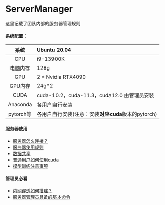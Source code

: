 # ServerManager
这里记载了团队内部的服务器管理规则
#### 系统配置：

|   系统    | Ubuntu 20.04                                        |
| :-------: | :---------------------------|
|    CPU    | i9-13900K                                           |
| 电脑内存  | 128g                                                |
|    GPU    | 2 * Nvidia RTX4090                                  |
|  GPU内存  | 24g*2                                               |
|   CUDA    | cuda-10.2，cuda-11.3，cuda12.0  由管理员安装        |
| Anaconda  | 各用户自行安装                                      |
| pytorch等 | 各用户自行安装(注意：安装**对应cuda**版本的pytorch) |

#### 服务器使用

* [服务器怎么连接？](./doc/服务器连接工具.md)
* [服务器使用规则](./doc/ubuntu管理员常用命令.md)
* [数据共享](./doc/数据共享.md)
* [普通用户如何使用cuda](./doc/cuda使用.md)
* [模型训练注意事项](./doc/模型训练注意事项.md)
  

#### 管理员必看
* [内网穿透如何搭建？](./doc/阿里云FRP内网穿透详细教程.md)
* [服务器管理员具备的基本命令](./doc/ubuntu管理员常用命令.md)
